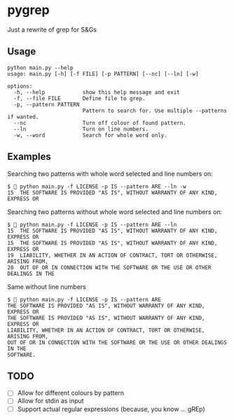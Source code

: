 # pygrep
Just a rewrite of grep for S&amp;Gs

## Usage
```
python main.py --help
usage: main.py [-h] [-f FILE] [-p PATTERN] [--nc] [--ln] [-w]

options:
  -h, --help            show this help message and exit
  -f, --file FILE       Define file to grep.
  -p, --pattern PATTERN
                        Pattern to search for. Use multiple --patterns if wanted.
  --nc                  Turn off colour of found pattern.
  --ln                  Turn on line numbers.
  -w, --word            Search for whole word only.
```

## Examples

Searching two patterns with whole word selected and line numbers on:
```
$  python main.py -f LICENSE -p IS --pattern ARE --ln -w
15	THE SOFTWARE IS PROVIDED "AS IS", WITHOUT WARRANTY OF ANY KIND, EXPRESS OR
```

Searching two patterns without whole word selected and line numbers on:
```
$  python main.py -f LICENSE -p IS --pattern ARE --ln
15	THE SOFTWARE IS PROVIDED "AS IS", WITHOUT WARRANTY OF ANY KIND, EXPRESS OR
15	THE SOFTWARE IS PROVIDED "AS IS", WITHOUT WARRANTY OF ANY KIND, EXPRESS OR
19	LIABILITY, WHETHER IN AN ACTION OF CONTRACT, TORT OR OTHERWISE, ARISING FROM,
20	OUT OF OR IN CONNECTION WITH THE SOFTWARE OR THE USE OR OTHER DEALINGS IN THE
```

Same without line numbers
```
$  python main.py -f LICENSE -p IS --pattern ARE
THE SOFTWARE IS PROVIDED "AS IS", WITHOUT WARRANTY OF ANY KIND, EXPRESS OR
THE SOFTWARE IS PROVIDED "AS IS", WITHOUT WARRANTY OF ANY KIND, EXPRESS OR
LIABILITY, WHETHER IN AN ACTION OF CONTRACT, TORT OR OTHERWISE, ARISING FROM,
OUT OF OR IN CONNECTION WITH THE SOFTWARE OR THE USE OR OTHER DEALINGS IN THE
SOFTWARE.
```
## TODO
- [ ] Allow for different colours by pattern
- [ ] Allow for stdin as input
- [ ] Support actual regular expressions (because, you know ... gREp)
